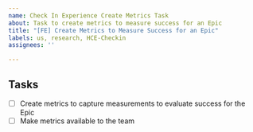 ```yaml
---
name: Check In Experience Create Metrics Task
about: Task to create metrics to measure success for an Epic
title: "[FE] Create Metrics to Measure Success for an Epic"
labels: us, research, HCE-Checkin
assignees: ''

---
```


## Tasks
- [ ] Create metrics to capture measurements to evaluate success for the Epic
- [ ] Make metrics available to the team
